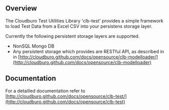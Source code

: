 ## Overview

The Cloudburo Test Utilities Library 'clb-test' provides a simple framework to load Test Data from a Excel CSV into your persistens storage layer.

Currently the following persistent storage layers are supported.

* NonSQL Mongo DB
* Any persistent storage which provides are RESTful API, as described in in [http://cloudburo.github.com/docs/opensource/clb-modelloader/](http://cloudburo.github.com/docs/opensource/clb-modelloader)

## Documentation

For a detailled documentation refer to [http://cloudburo.github.com/docs/opensource/clb-test/](http://cloudburo.github.com/docs/opensource/clb-test)
